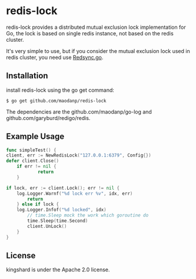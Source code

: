 # redis-lock
redis-lock provides a distributed mutual exclusion lock implementation for Go, the lock is based on single redis instance, not based on the redis cluster.

It's very simple to use, but if you consider the mutual exclusion lock used in redis cluster, you need use [Redsync.go](https://github.com/hjr265/redsync.go).

## Installation

install redis-lock using the go get command:

	$ go get github.com/maodanp/redis-lock

The dependencies are the github.com/maodanp/go-log and github.com/garyburd/redigo/redis.

## Example Usage
~~~go
func simpleTest() {
client, err := NewRedisLock("127.0.0.1:6379", Config{})
defer client.Close()
	if err != nil {
			return
	}

if lock, err := client.Lock(); err != nil {
	log.Logger.Warnf("%d lock err %v", idx, err)
		return
	} else if lock {
	log.Logger.Infof("%d locked", idx)
		// time.Sleep mock the work which goroutine do
		time.Sleep(time.Second)
		client.UnLock()	
	}
}
~~~

## License

kingshard is under the Apache 2.0 license.
